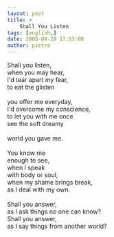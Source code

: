 ```yaml
---
layout: post
title: >
    Shall You Listen
tags: [english,]
date: 2008-08-28 17:55:00
author: pietro
---
```

Shall you listen,<br/>when you may hear,<br/>I'd tear apart my fear,<br/>to eat the glisten<br/><br/>you offer me everyday,<br/>I'd overcome my conscience,<br/>to let you with me once<br/>see the soft dreamy<br/><br/>world you gave me.<br/><br/>You know me<br/>enough to see,<br/>when I speak<br/>with body or soul,<br/>when my shame brings break,<br/>as I deal with my own.<br/><br/>Shall you answer,<br/>as I ask things no one can know?<br/>Shall you answer,<br/>as I say things from another world?
